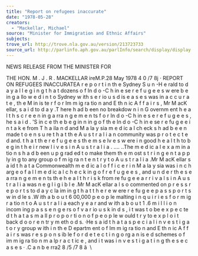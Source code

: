 ```yaml
---
title: "Report on refugees inaccurate"
date: "1978-05-28"
creators:
  - "Mackellar, Michael"
source: "Minister for Immigration and Ethnic Affairs"
subjects:
trove_url: http://trove.nla.gov.au/version/213723733
source_url: http://parlinfo.aph.gov.au/parlInfo/search/display/display.w3p;query=Id%3A%22media/pressrel/HPR08003584%22
---
```


 NEWS RELEASE FROM THE MINISTER FOR

 THE HON. M . J . R . MACKELLAR  ireM.P.28 May 1978 4 0 /7 8j · REPORT ON REFUGEES INACCURATEA r e p o r t  i n  th e  Sydney S u n -H e rald  to d a y  a l l e g i n g  t h a t  dozens o f In d o -C h in e se  r e f u g e e s  w ere b e in g  a llo w e d  i n t o  Sydney w ith  s e r io u s  d is e a s e s  was in a c c u r a t e , th e  M in is te r  f o r  Im m ig ra tio n  and E th n ic  A f f a i r s , Mr M acK ellar, s a i d  to d a y .T here h ad b een  no breakdow n i n  G overnm ent h e a l t h  s c r e e n in g  a rra n g e m e n ts f o r  In d o -C h in e s e  r e f u g e e s , he s a i d .  'S in c e  th e  b e g in n in g  o f th e  In d o -C h in e se  r e fu g e e  i n t a k e  from  T h a ila n d  and M a la y sia  m e d ic a l ch eck s h ad b e e n  made t o  e n s u re  t h a t  th e  A u s t r a l i a n  community was p r o t e c t e d  and. t h a t  th e  r e f u g e e s  th e m s e lv e s  w ere i n  good h e a l t h  to  b e g in  t h e i r  new l i v e s  i n  A u s t r a l i a .  ....  ..The m e d ic a l e x a m in a tio n s h a d  b een  u p g rad ed  t o  make them th e  m ost s t r i n g e n t  a p p ly in g  to  any group o f m ig ra n t e n t r y  t o  A u s t r a l i a .Mr M acK ellar s a id  t h a t  a  Commonwealth m e d ic a l o f f i c e r  i n  M a la y sia  was i n  c h arg e o f a l l  m e d ic a l c h e c k in g  o f r e f u g e e s , and u n d e r th e s e  a rra n g e m e n ts  th e  h e a l t h  r i s k  from  re fu g e e  a r r i v a l s  i n  A u s t r a l i a  was n e g l i g i b l e .Mr M acK ellar a l s o  commented on p r e s s  r e p o r t s  to d a y  c la im in g  t h a t  t h e r e  w ere r e fu g e e  p a s s p o r t s w in d le s .W ith a b o u t 6 00,000 p e o p le  malting i n q u i r i e s  f o r  m ig r a tio n  t o  A u s t r a l i a  each  y e a r and w ith  a b o u t 1 .6  m i l l i o n  incom ing p a s s e n g e rs  o f v a r io u s  k in d s , i t  was t o  be e x p e c te d  t h a t  a s m a ll p r o p o r ti o n  o f p e o p le  w ould t r y  to  e x p l o i t  back d o o r e n tr y  m eth o d s. ·He s a id  t h a t  a  s p e c i a l  i n v e s t i g a t o r y  group w ith i n  th e  D epartm ent o f Im m ig ra tio n  and E th n ic  A f f a i r s  was r e s p o n s ib le  f o r  d e t e c t i n g  o rg a n is e d  schemes o f im m ig ra tio n  m a lp r a c t ic e , and i t  was i n v e s t i g a t i n g  th e s e  c a s e s ·  .C a n b e rra2 8 /5 /7 8  â   \


